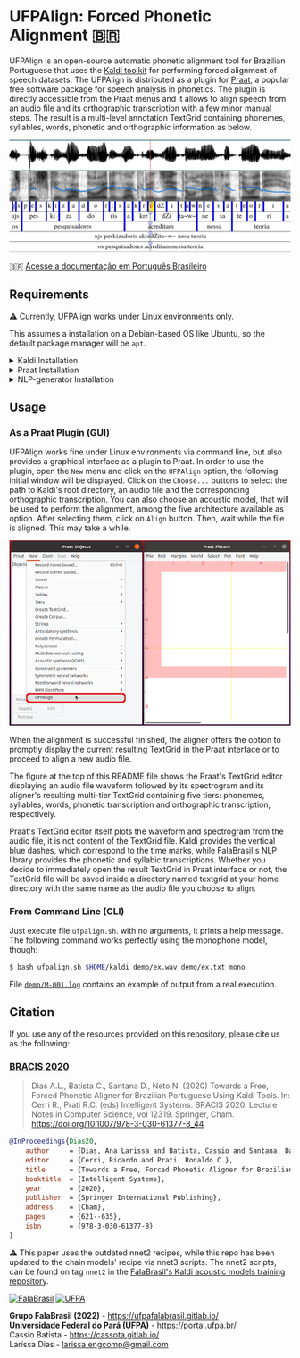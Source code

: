 # UFPAlign: Forced Phonetic Alignment :brazil:

UFPAlign is an open-source automatic phonetic alignment tool for Brazilian 
Portuguese that uses the [Kaldi toolkit](http://kaldi-asr.org/) for performing 
forced alignment of speech datasets. The UFPAlign is distributed as a plugin 
for [Praat](https://www.fon.hum.uva.nl/praat/), a popular free software package 
for speech analysis in phonetics. The plugin is directly accessible from the 
Praat menus and it allows to align speech from an audio file and its 
orthographic transcription with a few minor manual steps. The result is a 
multi-level annotation TextGrid containing phonemes, syllables, words, 
phonetic and orthographic information as below. 

![](doc/textgrid.png)

:brazil: [Acesse a documentação em Português Brasileiro](README.md)

## Requirements

:warning: Currently, UFPAlign works under Linux environments only.

This assumes a installation on a
Debian-based OS like Ubuntu, so the default package manager will be `apt`.

<details>
<summary>Kaldi Installation</summary>

First, clone the most current version of Kaldi from GitHub by typing the 
following into a shell:

```bash
$ git clone https://github.com/kaldi-asr/kaldi
```

Then, to install Kaldi tools, go to `kaldi/tools/` and first check the 
prerequisites for Kaldi and see if there are any system-level installations 
you need to do:

```bash
$ cd kaldi/tools
$ extras/check_dependencies.sh
```
Check the output carefully and install any prerequisites missing, like
`automake`, `svn`, and other stuff Kaldi depens on. :warning: The only
dependency you gotta ignore is Intel MKL library for linear algebra, as we'll
install another one later :warning:

Then, assuming you have 4 CPU cores available on your machine, run:

```bash
$ make -j 4
```

The last tool to install is OpenBLAS, the open-source linear algebra library
that can be used instead of Intel MKL. Beware this will use all cores on your
machine, even the hyperthreads if your processor has support to it.

```bash
$ extras/install_openblas.sh
```

Finally, install Kaldi `src`. No CUDA support is necessary.

```bash
$ cd kaldi/src
$ ./configure --shared
$ make depend -j 4
$ make -j 4
```

To guarantee Kaldi installation was successful, run the scripts on the yes/no
dataset. It doesn't take long to finish since the dataset is pretty small and
the pipeline only trains and decodes a monophone-bases model.

```bash
$ cd kaldi/egs/yesno/s5
$ bash run.sh
```

The last line should print the word error rate:

```text
%WER 0.00 [ 0 / 232, 0 ins, 0 del, 0 sub ] exp/mono0a/decode_test_yesno/wer_10_0.0
```
</details>

<details>
<summary>Praat Installation</summary>
To install the Linux version of Praat, you can either use `apt-get` by typing into a shell:

```bash
$ sudo apt-get install praat
```

Or you can download a 64-bit binary executable on the 
[Praat download page](https://www.fon.hum.uva.nl/praat/praat6141_linux64.tar.gz).
Then, unpack it, creating the executable file praat. You can remove the tar
file.
</details>

<details>
<summary>NLP-generator Installation</summary>

First, clone the NLP-generator from Gitlab into your home directory
(:warning: It must be cloned to your home directory) by typing into a shell:

```bash
$ git clone git clone https://gitlab.com/fb-nlp/nlp-generator.git
```

The NLP-generator, originally developed in Java, has recently been adapted to 
Python thanks to the [PyJNIus](https://github.com/kivy/pyjnius) module, which
allows you to load Java methods into Python. So, to install the NLP 
requirements, we need to download and install 
[Anaconda](https://www.anaconda.com/) for Python 3. In your browser, download
the Anaconda installer for Linux from the Anaconda website. Then, enter the
following to install:

```bash
$ bash Anaconda3-2020.11-Linux-x86_64.sh
```

Now you can install the remaining requirements using conda:

```bash
$ conda install cython
$ sudo conda install -c conda-forge pyjnius
$ sudo conda install -c anaconda openjdk
$ pip3 install PyICU
```
Make sure that all requirements are meet by typing into a shell:
```bash
$ pip3 list | grep -iE 'jni|cython|pyicu'
```
The last command should print the output:
```bash
$ pip3 list | egrep -i 'jni|cython|pyicu'
Cython                             0.29.21
PyICU                              2.6
pyjnius                            1.2.1
```

Finally, make sure that your environment variable `JAVA_HOME` points to Java 8
(or newer version) from Anaconda as the example below:

```bash
$ echo $JAVA_HOME 
$HOME/anaconda3
```

</details>


## Usage

### As a Praat Plugin (GUI)

UFPAlign works fine under Linux environments via command line, but also 
provides a graphical interface as a plugin to Praat. In order to use the 
plugin, open the `New` menu and click on the `UFPAlign` option, the following 
initial window will be displayed. Click on the `Choose...` buttons to select 
the path to Kaldi's root directory, an audio file  and the corresponding 
orthographic transcription. You can also choose an acoustic model, that will 
be used to perform the alignment, among the five architecture available as 
option. After selecting them, click on `Align` button. Then, wait while the 
file is aligned. This may take a while.

![](doc/praat_menu.png)


When the alignment is successful finished, the aligner offers the option to 
promptly display the current resulting TextGrid in the Praat interface or to 
proceed to align a new audio file. 

The figure at the top of this README file shows the Praat's
TextGrid editor displaying an audio file waveform followed by its 
spectrogram and its aligner's resulting multi-tier TextGrid containing five 
tiers: phonemes, syllables, words, phonetic transcription and orthographic 
transcription, respectively. 

Praat's TextGrid editor itself plots the waveform and spectrogram from the 
audio file, it is not content of the TextGrid file. 
Kaldi provides the vertical blue dashes, which correspond to the time marks, 
while FalaBrasil's NLP library provides the phonetic and syllabic 
transcriptions. Whether you decide to immediately open the result TextGrid in 
Praat interface or not, the TextGrid file will be saved inside a directory 
named textgrid at your home directory with the same name as the audio file you 
choose to align.

### From Command Line (CLI)

Just execute file `ufpalign.sh`. with no arguments, it prints a help message.
The following command works perfectly using the monophone model, though:

```bash
$ bash ufpalign.sh $HOME/kaldi demo/ex.wav demo/ex.txt mono
```

File [`demo/M-001.log`](demo/M-001.log) contains an example of output from a
real execution.

## Citation

If you use any of the resources provided on this repository, please cite us
as the following:

### [BRACIS 2020](https://link.springer.com/chapter/10.1007/978-3-030-61377-8_44)

> Dias A.L., Batista C., Santana D., Neto N. (2020)
> Towards a Free, Forced Phonetic Aligner for Brazilian Portuguese Using Kaldi Tools.
> In: Cerri R., Prati R.C. (eds) Intelligent Systems. BRACIS 2020.
> Lecture Notes in Computer Science, vol 12319. Springer, Cham.
> https://doi.org/10.1007/978-3-030-61377-8_44

```bibtex
@InProceedings{Dias20,
    author     = {Dias, Ana Larissa and Batista, Cassio and Santana, Daniel and Neto, Nelson},
    editor     = {Cerri, Ricardo and Prati, Ronaldo C.},
    title      = {Towards a Free, Forced Phonetic Aligner for Brazilian Portuguese Using Kaldi Tools},
    booktitle  = {Intelligent Systems},
    year       = {2020},
    publisher  = {Springer International Publishing},
    address    = {Cham},
    pages      = {621--635},
    isbn       = {978-3-030-61377-8}
}
```
:warning: This paper uses the outdated nnet2 recipes, while this repo has been
updated to the chain models' recipe via nnet3 scripts. The nnet2
scripts, can be found on tag `nnet2` in the 
[FalaBrasil's Kaldi acoustic models training repository](https://github.com/falabrasil/kaldi-br).

[![FalaBrasil](https://gitlab.com/falabrasil/avatars/-/raw/main/logo_fb_git_footer.png)](https://ufpafalabrasil.gitlab.io/ "Visite o site do Grupo FalaBrasil") [![UFPA](https://gitlab.com/falabrasil/avatars/-/raw/main/logo_ufpa_git_footer.png)](https://portal.ufpa.br/ "Visite o site da UFPA")

__Grupo FalaBrasil (2022)__ - https://ufpafalabrasil.gitlab.io/      
__Universidade Federal do Pará (UFPA)__ - https://portal.ufpa.br/     
Cassio Batista - https://cassota.gitlab.io/    
Larissa Dias   - larissa.engcomp@gmail.com     
